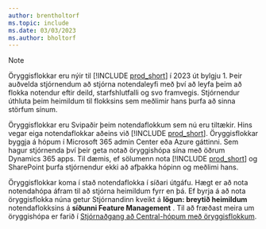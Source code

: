 ```yaml
---
author: brentholtorf
ms.topic: include
ms.date: 03/03/2023
ms.author: bholtorf
---
```


> [!NOTE]
> Öryggisflokkar eru nýir til  [!INCLUDE [prod_short](prod_short.md)]  í 2023 út bylgju 1. Þeir auðvelda stjórnendum að stjórna notendaleyfi með því að leyfa þeim að flokka notendur eftir deild, starfshlutfalli og svo framvegis. Stjórnendur úthluta þeim heimildum til flokksins sem meðlimir hans þurfa að sinna störfum sínum.
>
> Öryggisflokkar eru Svipaðir þeim notendaflokkum sem nú eru tiltækir. Hins vegar eiga notendaflokkar aðeins við [!INCLUDE [prod_short](prod_short.md)]. Öryggisflokkar byggja á hópum í  Microsoft 365  admin Center eða Azure gáttinni. Sem hagur stjórnenda því þeir geta notað öryggishópa sína með öðrum Dynamics 365 apps. Til dæmis, ef sölumenn nota  [!INCLUDE [prod_short](prod_short.md)] og  SharePoint þurfa stjórnendur ekki að afþakka hópinn og meðlimi hans.
>
> Öryggisflokkar koma í stað notendaflokka í síðari útgáfu. Hægt er að nota notendahópa áfram til að stjórna heimildum fyrr en þá. Ef byrja á að nota öryggisflokka núna getur Stjórnandinn kveikt á  **lögun: breytið heimildum**  notendaflokksins á  **síðunni Feature Management** . Til að fræðast meira um öryggishópa er farið í  [Stjórnaðgang að Central-hópum með öryggisflokkum](../ui-security-groups.md).